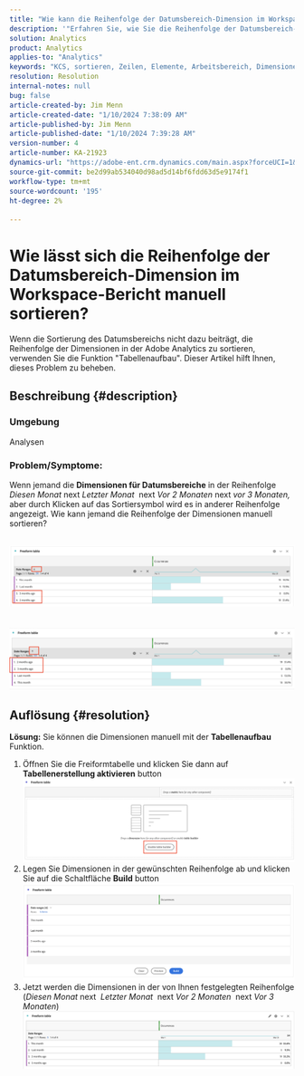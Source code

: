 ```yaml
---
title: "Wie kann die Reihenfolge der Datumsbereich-Dimension im Workspace-Bericht manuell sortiert werden?"
description: '"Erfahren Sie, wie Sie die Reihenfolge der Datumsbereich-Dimension in Analytics sortieren. Verwenden Sie die Funktion "Tabellenaufbau\".'
solution: Analytics
product: Analytics
applies-to: "Analytics"
keywords: "KCS, sortieren, Zeilen, Elemente, Arbeitsbereich, Dimensionen, sortieren, Reihenfolge, Adobe Analytics, Datumsbereich, manuell, Bericht"
resolution: Resolution
internal-notes: null
bug: false
article-created-by: Jim Menn
article-created-date: "1/10/2024 7:38:09 AM"
article-published-by: Jim Menn
article-published-date: "1/10/2024 7:39:28 AM"
version-number: 4
article-number: KA-21923
dynamics-url: "https://adobe-ent.crm.dynamics.com/main.aspx?forceUCI=1&pagetype=entityrecord&etn=knowledgearticle&id=b0888530-8baf-ee11-a569-6045bd006268"
source-git-commit: be2d99ab534040d98ad5d14bf6fdd63d5e9174f1
workflow-type: tm+mt
source-wordcount: '195'
ht-degree: 2%

---
```


# Wie lässt sich die Reihenfolge der Datumsbereich-Dimension im Workspace-Bericht manuell sortieren?


Wenn die Sortierung des Datumsbereichs nicht dazu beiträgt, die Reihenfolge der Dimensionen in der Adobe Analytics zu sortieren, verwenden Sie die Funktion &quot;Tabellenaufbau&quot;. Dieser Artikel hilft Ihnen, dieses Problem zu beheben.

## Beschreibung {#description}


### <b>Umgebung</b>

Analysen



### <b>Problem/Symptome:</b>

Wenn jemand die <b>Dimensionen für Datumsbereiche</b> in der Reihenfolge *Diesen Monat* next *Letzter Monat*  next *Vor 2 Monaten* next *vor 3 Monaten,* aber durch Klicken auf das Sortiersymbol wird es in anderer Reihenfolge angezeigt.
Wie kann jemand die Reihenfolge der Dimensionen manuell sortieren?

 <br>![](assets/___b3888530-8baf-ee11-a569-6045bd006268___.png)<br> <br> <br>![](assets/___b7888530-8baf-ee11-a569-6045bd006268___.png)

## Auflösung {#resolution}

<b>Lösung:</b>
Sie können die Dimensionen manuell mit der <b>Tabellenaufbau</b> Funktion.

1. Öffnen Sie die Freiformtabelle und klicken Sie dann auf <b>Tabellenerstellung aktivieren</b> button ![](assets/d4eda136-2fcd-ed11-b597-6045bd006793.png)
2. Legen Sie Dimensionen in der gewünschten Reihenfolge ab und klicken Sie auf die Schaltfläche <b>Build</b> button![](assets/69497031-30cd-ed11-b597-6045bd006793.png)
3. Jetzt werden die Dimensionen in der von Ihnen festgelegten Reihenfolge (*Diesen Monat* next  *Letzter Monat*  next *Vor 2 Monaten*  next *Vor 3 Monaten*)![](assets/efb1744a-30cd-ed11-b597-6045bd006793.png)



